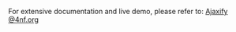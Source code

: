 For extensive documentation and live demo, please refer to: [Ajaxify @4nf.org](http://4nf.org/ajaxify-overview/)
